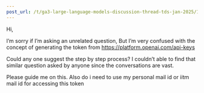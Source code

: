 ```yaml
---
post_url: /t/ga3-large-language-models-discussion-thread-tds-jan-2025/163247/118
---
```

Hi,

I’m sorry if I’m asking an unrelated question, But I’m very confused with the concept of generating the token from <https://platform.openai.com/api-keys>

Could any one suggest the step by step process? I couldn’t able to find that similar question asked by anyone since the conversations are vast.

Please guide me on this. Also do i need to use my personal mail id or iitm mail id for accessing this token